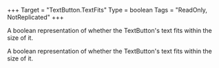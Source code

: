 +++
Target = "TextButton.TextFits"
Type = boolean
Tags = "ReadOnly, NotReplicated"
+++

A boolean representation of whether the TextButton's text fits within the size of it.	A boolean representation of whether the TextButton's text fits within the size of it.